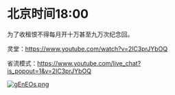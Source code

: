 # 北京时间18:00

为了收租恨不得每月开十万甚至九万次纪念回。

灵堂：https://www.youtube.com/watch?v=2lC3prJYbOQ

省流模式：https://www.youtube.com/live_chat?is_popout=1&v=2lC3prJYbOQ

[![gEnEOs.png](https://z3.ax1x.com/2021/04/30/gEnEOs.png)](https://imgtu.com/i/gEnEOs)